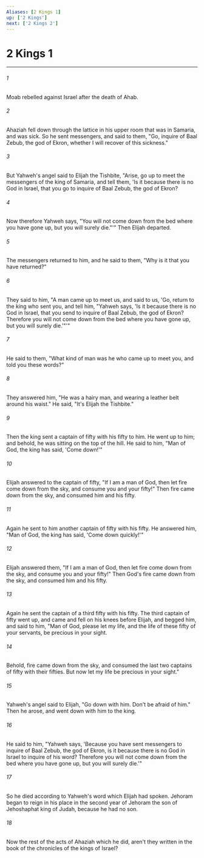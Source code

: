 ```yaml
---
Aliases: [2 Kings 1]
up: ['2 Kings']
next: ['2 Kings 2']
---
```

# 2 Kings 1
***





###### 1 

Moab rebelled against Israel after the death of Ahab. 



###### 2 

Ahaziah fell down through the lattice in his upper room that was in Samaria, and was sick. So he sent messengers, and said to them, "Go, inquire of Baal Zebub, the god of Ekron, whether I will recover of this sickness." 



###### 3 

But Yahweh's angel said to Elijah the Tishbite, "Arise, go up to meet the messengers of the king of Samaria, and tell them, 'Is it because there is no God in Israel, that you go to inquire of Baal Zebub, the god of Ekron? 



###### 4 

Now therefore Yahweh says, "You will not come down from the bed where you have gone up, but you will surely die."'" Then Elijah departed. 



###### 5 

The messengers returned to him, and he said to them, "Why is it that you have returned?" 



###### 6 

They said to him, "A man came up to meet us, and said to us, 'Go, return to the king who sent you, and tell him, "Yahweh says, 'Is it because there is no God in Israel, that you send to inquire of Baal Zebub, the god of Ekron? Therefore you will not come down from the bed where you have gone up, but you will surely die.'"'" 



###### 7 

He said to them, "What kind of man was he who came up to meet you, and told you these words?" 



###### 8 

They answered him, "He was a hairy man, and wearing a leather belt around his waist." He said, "It's Elijah the Tishbite." 



###### 9 

Then the king sent a captain of fifty with his fifty to him. He went up to him; and behold, he was sitting on the top of the hill. He said to him, "Man of God, the king has said, 'Come down!'" 



###### 10 

Elijah answered to the captain of fifty, "If I am a man of God, then let fire come down from the sky, and consume you and your fifty!" Then fire came down from the sky, and consumed him and his fifty. 



###### 11 

Again he sent to him another captain of fifty with his fifty. He answered him, "Man of God, the king has said, 'Come down quickly!'" 



###### 12 

Elijah answered them, "If I am a man of God, then let fire come down from the sky, and consume you and your fifty!" Then God's fire came down from the sky, and consumed him and his fifty. 



###### 13 

Again he sent the captain of a third fifty with his fifty. The third captain of fifty went up, and came and fell on his knees before Elijah, and begged him, and said to him, "Man of God, please let my life, and the life of these fifty of your servants, be precious in your sight. 



###### 14 

Behold, fire came down from the sky, and consumed the last two captains of fifty with their fifties. But now let my life be precious in your sight." 



###### 15 

Yahweh's angel said to Elijah, "Go down with him. Don't be afraid of him." Then he arose, and went down with him to the king. 



###### 16 

He said to him, "Yahweh says, 'Because you have sent messengers to inquire of Baal Zebub, the god of Ekron, is it because there is no God in Israel to inquire of his word? Therefore you will not come down from the bed where you have gone up, but you will surely die.'" 



###### 17 

So he died according to Yahweh's word which Elijah had spoken. Jehoram began to reign in his place in the second year of Jehoram the son of Jehoshaphat king of Judah, because he had no son. 



###### 18 

Now the rest of the acts of Ahaziah which he did, aren't they written in the book of the chronicles of the kings of Israel?
